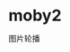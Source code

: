 # moby2
图片轮播
<html>
<head>
    <meta charset="UTF-8">
    <title>焦点轮播图</title>
    <style type="text/css">
        *{ margin: 0; padding: 0; text-decoration: none;}
        body { padding: 20px;}
        #container { width: 600px; height: 400px; border: 3px solid #333; overflow: hidden; position: relative;}
        #list { width: 4200px; height: 400px; position: absolute; z-index: 1;}
        #list img { float: left;}
        #buttons { position: absolute; height: 10px; width: 100px; z-index: 2; bottom: 20px; left: 250px;}
        #buttons span { cursor: pointer; float: left; border: 1px solid #fff; width: 10px; height: 10px; border-radius: 50%; background: #333; margin-right: 5px;}
        #buttons .on {  background: orangered;}
        .arrow { cursor: pointer; display: none; line-height: 39px; text-align: center; font-size: 36px; font-weight: bold; width: 40px; height: 40px;  position: absolute; z-index: 2; top: 180px; background-color: RGBA(0,0,0,.3); color: #fff;}
        .arrow:hover { background-color: RGBA(0,0,0,.7);}
        #container:hover .arrow { display: block;}
        #prev { left: 20px;}
        #next { right: 20px;}
    </style>
    <script type="text/javascript">

        window.onload = function () {
            var container = document.getElementById('container');
            var list = document.getElementById('list');
            var buttons = document.getElementById('buttons').getElementsByTagName('span');
            var prev = document.getElementById('prev');
            var next = document.getElementById('next');
            var index = 1;
            var len = 5;
            var animated = false;
            var interval = 3000;
            var timer;


            function animate (offset) {
                if (offset == 0) {
                    return;
                }
                animated = true;
                var time = 300;
                var inteval = 10;
                var speed = offset/(time/inteval);
                var left = parseInt(list.style.left) + offset;

                var go = function (){
                    if ( (speed > 0 && parseInt(list.style.left) < left) || (speed < 0 && parseInt(list.style.left) > left)) {
                        list.style.left = parseInt(list.style.left) + speed + 'px';
                        setTimeout(go, inteval);
                    }
                    else {
                        list.style.left = left + 'px';
                        if(left>-200){
                            list.style.left = -600 * len + 'px';
                        }
                        if(left<(-600 * len)) {
                            list.style.left = '-600px';
                        }
                        animated = false;
                    }
                }
                go();
            }

            function showButton() {
                for (var i = 0; i < buttons.length ; i++) {
                    if( buttons[i].className == 'on'){
                        buttons[i].className = '';
                        break;
                    }
                }
                buttons[index - 1].className = 'on';
            }

            function play() {
                timer = setTimeout(function () {
                    next.onclick();
                    play();
                }, interval);
            }
            function stop() {
                clearTimeout(timer);
            }

            next.onclick = function () {
                if (animated) {
                    return;
                }
                if (index == 5) {
                    index = 1;
                }
                else {
                    index += 1;
                }
                animate(-600);
                showButton();
            }
            prev.onclick = function () {
                if (animated) {
                    return;
                }
                if (index == 1) {
                    index = 5;
                }
                else {
                    index -= 1;
                }
                animate(600);
                showButton();
            }

            for (var i = 0; i < buttons.length; i++) {
                buttons[i].onclick = function () {
                    if (animated) {
                        return;
                    }
                    if(this.className == 'on') {
                        return;
                    }
                    var myIndex = parseInt(this.getAttribute('index'));
                    var offset = -600 * (myIndex - index);

                    animate(offset);
                    index = myIndex;
                    showButton();
                }
            }

            container.onmouseover = stop;
            container.onmouseout = play;

            play();

        }
    </script>
</head>
<body>

<div id="container">
    <div id="list" style="left: -600px;">
        <img src="img/5.jpg" alt="1"/>
        <img src="img/1.jpg" alt="1"/>
        <img src="img/2.jpg" alt="2"/>
        <img src="img/3.jpg" alt="3"/>
        <img src="img/4.jpg" alt="4"/>
        <img src="img/5.jpg" alt="5"/>
        <img src="img/1.jpg" alt="5"/>
    </div>
    <div id="buttons">
        <span index="1" class="on"></span>
        <span index="2"></span>
        <span index="3"></span>
        <span index="4"></span>
        <span index="5"></span>
    </div>
    <a href="javascript:;" id="prev" class="arrow">&lt;</a>
    <a href="javascript:;" id="next" class="arrow">&gt;</a>
</div>

</body>
</html>
